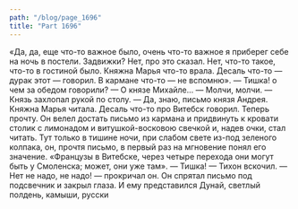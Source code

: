 ```yaml
---
path: "/blog/page_1696"
title: "Part 1696"
---
```


 «Да, да, еще что-то важное было, очень что-то важное я приберег себе на ночь в постели. Задвижки? Нет, про это сказал. Нет, что-то такое, что-то в гостиной было. Княжна Марья что-то врала. Десаль что-то — дурак этот — говорил. В кармане что-то — не вспомню».
— Тишка! о чем за обедом говорили?
— О князе Михайле...
— Молчи, молчи. — Князь захлопал рукой по столу. — Да, знаю, письмо князя Андрея. Княжна Марья читала. Десаль что-то про Витебск говорил. Теперь прочту.
Он велел достать письмо из кармана и придвинуть к кровати столик с лимонадом и витушкой-восковою свечкой и, надев очки, стал читать. Тут только в тишине ночи, при слабом свете из-под зеленого колпака, он, прочтя письмо, в первый раз на мгновение понял его значение.
«Французы в Витебске, через четыре перехода они могут быть у Смоленска; может, они уже там».
— Тишка! — Тихон вскочил. — Нет не надо, не надо! — прокричал он.
Он спрятал письмо под подсвечник и закрыл глаза. И ему представился Дунай, светлый полдень, камыши, русски

